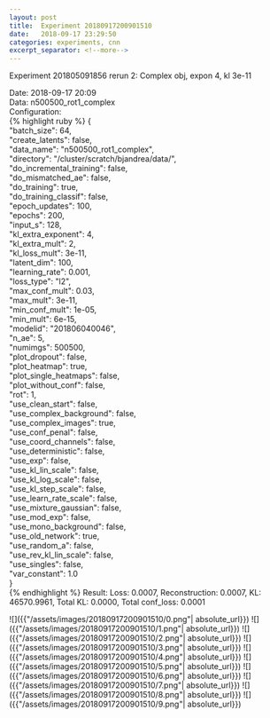 ```yaml
---
layout: post
title:  Experiment 20180917200901510
date:   2018-09-17 23:29:50
categories: experiments, cnn
excerpt_separator: <!--more-->
---
```

Experiment 201805091856 rerun 2: Complex obj, expon 4, kl 3e-11  

 <!--more-->
Date: 2018-09-17 20:09  
Data: n500500_rot1_complex  
Configuration:   
{% highlight ruby %}
{  
    "batch_size": 64,   
    "create_latents": false,   
    "data_name": "n500500_rot1_complex",   
    "directory": "/cluster/scratch/bjandrea/data/",   
    "do_incremental_training": false,   
    "do_mismatched_ae": false,   
    "do_training": true,   
    "do_training_classif": false,   
    "epoch_updates": 100,   
    "epochs": 200,   
    "input_s": 128,   
    "kl_extra_exponent": 4,   
    "kl_extra_mult": 2,   
    "kl_loss_mult": 3e-11,   
    "latent_dim": 100,   
    "learning_rate": 0.001,   
    "loss_type": "l2",   
    "max_conf_mult": 0.03,   
    "max_mult": 3e-11,   
    "min_conf_mult": 1e-05,   
    "min_mult": 6e-15,   
    "modelid": "201806040046",   
    "n_ae": 5,   
    "numimgs": 500500,   
    "plot_dropout": false,   
    "plot_heatmap": true,   
    "plot_single_heatmaps": false,   
    "plot_without_conf": false,   
    "rot": 1,   
    "use_clean_start": false,   
    "use_complex_background": false,   
    "use_complex_images": true,   
    "use_conf_penal": false,   
    "use_coord_channels": false,   
    "use_deterministic": false,   
    "use_exp": false,   
    "use_kl_lin_scale": false,   
    "use_kl_log_scale": false,   
    "use_kl_step_scale": false,   
    "use_learn_rate_scale": false,   
    "use_mixture_gaussian": false,   
    "use_mod_exp": false,   
    "use_mono_background": false,   
    "use_old_network": true,   
    "use_random_a": false,   
    "use_rev_kl_lin_scale": false,   
    "use_singles": false,   
    "var_constant": 1.0  
}  
{% endhighlight %}
Result: Loss: 0.0007, Reconstruction: 0.0007, KL: 46570.9961, Total KL: 0.0000,  Total conf_loss: 0.0001  

![]({{"/assets/images/20180917200901510/0.png"| absolute_url}})
![]({{"/assets/images/20180917200901510/1.png"| absolute_url}})
![]({{"/assets/images/20180917200901510/2.png"| absolute_url}})
![]({{"/assets/images/20180917200901510/3.png"| absolute_url}})
![]({{"/assets/images/20180917200901510/4.png"| absolute_url}})
![]({{"/assets/images/20180917200901510/5.png"| absolute_url}})
![]({{"/assets/images/20180917200901510/6.png"| absolute_url}})
![]({{"/assets/images/20180917200901510/7.png"| absolute_url}})
![]({{"/assets/images/20180917200901510/8.png"| absolute_url}})
![]({{"/assets/images/20180917200901510/9.png"| absolute_url}})
